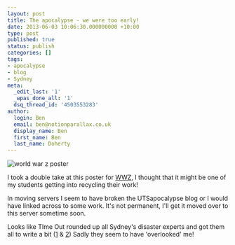 ```yaml
---
layout: post
title: The apocalypse - we were too early!
date: 2013-06-03 10:06:30.000000000 +10:00
type: post
published: true
status: publish
categories: []
tags:
- apocalypse
- blog
- Sydney
meta:
  _edit_last: '1'
  _wpas_done_all: '1'
  dsq_thread_id: '4503553283'
author:
  login: Ben
  email: ben@notionparallax.co.uk
  display_name: Ben
  first_name: Ben
  last_name: Doherty
---
```

<p><img class="alignnone size-large wp-image-1391" alt="world war z poster" src="{{ site.baseurl }}/assets/worldwarzposter1-1024x463.jpg" /></p>
<p>I took a double take at this poster for <a href="http://www.worldwarzmovie.com/">WWZ</a>, I thought that it might be one of my students getting into recycling their work!</p>
<p>In moving servers I seem to have broken the UTSapocalypse blog or I would have linked across to some work. It's not permanent, I'll get it moved over to this server sometime soon.</p>
<p>Looks like TIme Out rounded up all Sydney's disaster experts and got them all to write a bit (<a href="http://www.au.timeout.com/sydney/the-bridge/features/9359/apocalypse-sydney-part-1">1</a> & <a href="http://www.au.timeout.com/sydney/the-bridge/features/9365/apocalypse-sydney-part-2">2</a>) Sadly they seem to have 'overlooked' me!</p>

